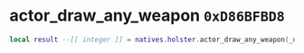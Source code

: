 # actor_draw_any_weapon `0xD86BFBD8`

```lua
local result --[[ integer ]] = natives.holster.actor_draw_any_weapon(_unk0 --[[ integer ]], _unk1 --[[ integer ]])
```